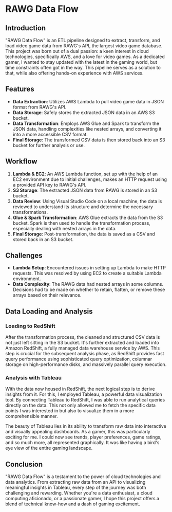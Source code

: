 # RAWG Data Flow

## Introduction
"RAWG Data Flow" is an ETL pipeline designed to extract, transform, and load video game data from RAWG's API, the largest video game database. This project was born out of a dual passion: a keen interest in cloud technologies, specifically AWS, and a love for video games. As a dedicated gamer, I wanted to stay updated with the latest in the gaming world, but time constraints often got in the way. This pipeline serves as a solution to that, while also offering hands-on experience with AWS services.

## Features
- **Data Extraction**: Utilizes AWS Lambda to pull video game data in JSON format from RAWG's API.
- **Data Storage**: Safely stores the extracted JSON data in an AWS S3 bucket.
- **Data Transformation**: Employs AWS Glue and Spark to transform the JSON data, handling complexities like nested arrays, and converting it into a more accessible CSV format.
- **Final Storage**: The transformed CSV data is then stored back into an S3 bucket for further analysis or use.

## Workflow
1. **Lambda & EC2**: An AWS Lambda function, set up with the help of an EC2 environment due to initial challenges, makes an HTTP request using a provided API key to RAWG's API.
2. **S3 Storage**: The extracted JSON data from RAWG is stored in an S3 bucket.
3. **Data Review**: Using Visual Studio Code on a local machine, the data is reviewed to understand its structure and determine the necessary transformations.
4. **Glue & Spark Transformation**: AWS Glue extracts the data from the S3 bucket. Spark is then used to handle the transformation process, especially dealing with nested arrays in the data.
5. **Final Storage**: Post-transformation, the data is saved as a CSV and stored back in an S3 bucket.

## Challenges
- **Lambda Setup**: Encountered issues in setting up Lambda to make HTTP requests. This was resolved by using EC2 to create a suitable Lambda environment.
- **Data Complexity**: The RAWG data had nested arrays in some columns. Decisions had to be made on whether to retain, flatten, or remove these arrays based on their relevance.

## Data Loading and Analysis

### Loading to RedShift
After the transformation process, the cleaned and structured CSV data is not just left sitting in the S3 bucket. It's further extracted and loaded into Amazon RedShift, a fully managed data warehouse service by AWS. This step is crucial for the subsequent analysis phase, as RedShift provides fast query performance using sophisticated query optimization, columnar storage on high-performance disks, and massively parallel query execution.

### Analysis with Tableau
With the data now housed in RedShift, the next logical step is to derive insights from it. For this, I employed Tableau, a powerful data visualization tool. By connecting Tableau to RedShift, I was able to run analytical queries directly on the data. This not only allowed me to fetch the specific data points I was interested in but also to visualize them in a more comprehensible manner.

The beauty of Tableau lies in its ability to transform raw data into interactive and visually appealing dashboards. As a gamer, this was particularly exciting for me. I could now see trends, player preferences, game ratings, and so much more, all represented graphically. It was like having a bird's eye view of the entire gaming landscape.

## Conclusion
"RAWG Data Flow" is a testament to the power of cloud technologies and data analytics. From extracting raw data from an API to visualizing meaningful insights in Tableau, every step of the journey was both challenging and rewarding. Whether you're a data enthusiast, a cloud computing aficionado, or a passionate gamer, I hope this project offers a blend of technical know-how and a dash of gaming excitement.

